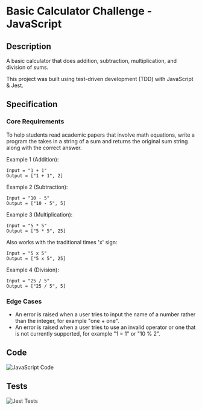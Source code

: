 # Basic Calculator Challenge - JavaScript

## Description

A basic calculator that does addition, subtraction, multiplication, and division of sums.

This project was built using test-driven development (TDD) with JavaScript & Jest.

## Specification

### Core Requirements

To help students read academic papers that involve math equations, write a program the takes in a string of a sum and returns the original sum string along with the correct answer.

Example 1 (Addition): 
```
Input = "1 + 1"
Output = ["1 + 1", 2]
```
Example 2 (Subtraction):
```
Input = "10 - 5"
Output = ["10 - 5", 5]
```
Example 3 (Multiplication):
```
Input = "5 * 5"
Output = ["5 * 5", 25]
```
Also works with the traditional times 'x' sign:
```
Input = "5 x 5"
Output = ["5 x 5", 25]
```

Example 4 (Division): 
```
Input = "25 / 5"
Output = ["25 / 5", 5]
```

### Edge Cases

- An error is raised when a user tries to input the name of a number rather than the integer, for example "one + one".
- An error is raised when a user tries to use an invalid operator or one that is not currently supported, for example "1 = 1" or "10 % 2".

## Code

![JavaScript Code]()

## Tests

![Jest Tests]()